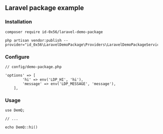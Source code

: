 ## Laravel package example

### Installation
```
composer require id-0x56/laravel-demo-package
```
```
php artisan vendor:publish --provider="id_0x56\LaravelDemoPackage\Providers\LaravelDemoPackageServiceProvider"
```

### Configure
```
// config/demo-package.php

'options' => [
        'hi' => env('LDP_HI', 'hi'),
        'message' => env('LDP_MESSAGE', 'message'),
    ],
```

### Usage
```
use DemQ;

// ...

echo DemQ::hi()
```
